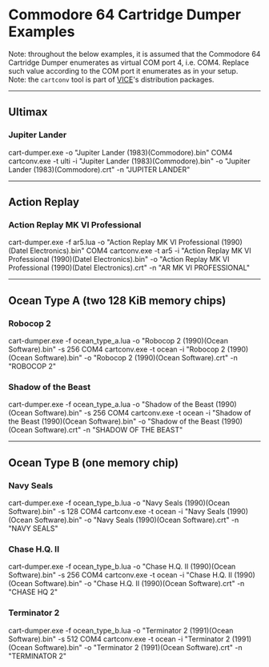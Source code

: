 # Commodore 64 Cartridge Dumper Examples
Note: throughout the below examples, it is assumed that the Commodore 64 Cartridge Dumper enumerates as virtual COM port 4, i.e. COM4. Replace such value according to the COM port it enumerates as in your setup.  
Note: the `cartconv` tool is part of [VICE](https://vice-emu.sourceforge.io/)'s distribution packages.

---

## Ultimax
### Jupiter Lander
cart-dumper.exe -o "Jupiter Lander (1983)(Commodore).bin" COM4
cartconv.exe -t ulti -i "Jupiter Lander (1983)(Commodore).bin" -o "Jupiter Lander (1983)(Commodore).crt" -n "JUPITER LANDER"

---

## Action Replay
### Action Replay MK VI Professional
cart-dumper.exe -f ar5.lua -o "Action Replay MK VI Professional (1990)(Datel Electronics).bin" COM4
cartconv.exe -t ar5 -i "Action Replay MK VI Professional (1990)(Datel Electronics).bin" -o "Action Replay MK VI Professional (1990)(Datel Electronics).crt" -n "AR MK VI PROFESSIONAL"

---

## Ocean Type A (two 128 KiB memory chips)
### Robocop 2
cart-dumper.exe -f ocean_type_a.lua -o "Robocop 2 (1990)(Ocean Software).bin" -s 256 COM4
cartconv.exe -t ocean -i "Robocop 2 (1990)(Ocean Software).bin" -o "Robocop 2 (1990)(Ocean Software).crt" -n "ROBOCOP 2"

### Shadow of the Beast
cart-dumper.exe -f ocean_type_a.lua -o "Shadow of the Beast (1990)(Ocean Software).bin" -s 256 COM4
cartconv.exe -t ocean -i "Shadow of the Beast (1990)(Ocean Software).bin" -o "Shadow of the Beast (1990)(Ocean Software).crt" -n "SHADOW OF THE BEAST"

---

## Ocean Type B (one memory chip)
### Navy Seals
cart-dumper.exe -f ocean_type_b.lua -o "Navy Seals (1990)(Ocean Software).bin" -s 128 COM4
cartconv.exe -t ocean -i "Navy Seals (1990)(Ocean Software).bin" -o "Navy Seals (1990)(Ocean Software).crt" -n "NAVY SEALS"

### Chase H.Q. II
cart-dumper.exe -f ocean_type_b.lua -o "Chase H.Q. II (1990)(Ocean Software).bin" -s 256 COM4
cartconv.exe -t ocean -i "Chase H.Q. II (1990)(Ocean Software).bin" -o "Chase H.Q. II (1990)(Ocean Software).crt" -n "CHASE HQ 2"

### Terminator 2
cart-dumper.exe -f ocean_type_b.lua -o "Terminator 2 (1991)(Ocean Software).bin" -s 512 COM4
cartconv.exe -t ocean -i "Terminator 2 (1991)(Ocean Software).bin" -o "Terminator 2 (1991)(Ocean Software).crt" -n "TERMINATOR 2"
